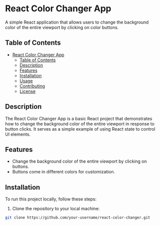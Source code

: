 # React Color Changer App

A simple React application that allows users to change the background color of the entire viewport by clicking on color buttons.

## Table of Contents

- [React Color Changer App](#react-color-changer-app)
  - [Table of Contents](#table-of-contents)
  - [Description](#description)
  - [Features](#features)
  - [Installation](#installation)
  - [Usage](#usage)
  - [Contributing](#contributing)
  - [License](#license)

## Description

The React Color Changer App is a basic React project that demonstrates how to change the background color of the entire viewport in response to button clicks. It serves as a simple example of using React state to control UI elements.

## Features

- Change the background color of the entire viewport by clicking on buttons.
- Buttons come in different colors for customization.

## Installation

To run this project locally, follow these steps:

1. Clone the repository to your local machine:

```bash
git clone https://github.com/your-username/react-color-changer.git
